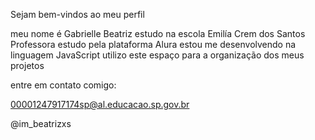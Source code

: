 Sejam bem-vindos ao meu perfil 

meu nome é Gabrielle Beatriz
estudo na escola Emilía Crem dos Santos Professora
estudo pela plataforma Alura
estou me desenvolvendo na linguagem JavaScript
utilizo este espaço para a organização dos meus projetos

entre em contato comigo:

00001247917174sp@al.educacao.sp.gov.br

@im_beatrizxs
